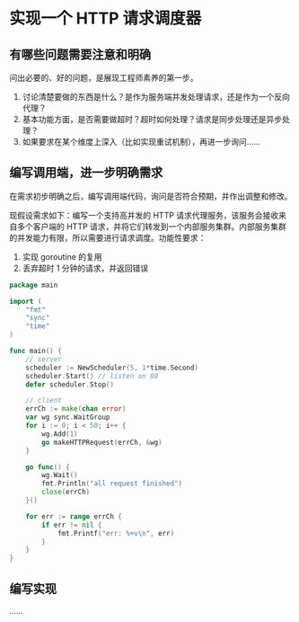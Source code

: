# 实现一个 HTTP 请求调度器

## 有哪些问题需要注意和明确

问出必要的、好的问题，是展现工程师素养的第一步。

1. 讨论清楚要做的东西是什么？是作为服务端并发处理请求，还是作为一个反向代理？
2. 基本功能方面，是否需要做超时？超时如何处理？请求是同步处理还是异步处理？
3. 如果要求在某个维度上深入（比如实现重试机制），再进一步询问……

## 编写调用端，进一步明确需求

在需求初步明确之后，编写调用端代码，询问是否符合预期，并作出调整和修改。

现假设需求如下：编写一个支持高并发的 HTTP 请求代理服务，该服务会接收来自多个客户端的 HTTP 请求，并将它们转发到一个内部服务集群。内部服务集群的并发能力有限，所以需要进行请求调度。功能性要求：

1. 实现 goroutine 的复用
2. 丢弃超时 1 分钟的请求，并返回错误

```go
package main

import (
	"fmt"
	"sync"
	"time"
)

func main() {
	// server
	scheduler := NewScheduler(5, 1*time.Second)
	scheduler.Start() // listen on 80
	defer scheduler.Stop()

	// client
	errCh := make(chan error)
	var wg sync.WaitGroup
	for i := 0; i < 50; i++ {
		wg.Add(1)
		go makeHTTPRequest(errCh, &wg)
	}

	go func() {
		wg.Wait()
		fmt.Println("all request finished")
		close(errCh)
	}()

	for err := range errCh {
		if err != nil {
			fmt.Printf("err: %+v\n", err)
		}
	}
}
```

## 编写实现

……
